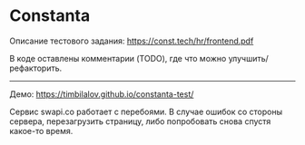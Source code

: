 # Constanta

Описание тестового задания: https://const.tech/hr/frontend.pdf

В коде оставлены комментарии (TODO), где что можно улучшить/рефакторить.

---

Демо: https://timbilalov.github.io/constanta-test/

Сервис swapi.co работает с перебоями. В случае ошибок со стороны сервера, перезагрузить страницу, либо попробовать снова спустя какое-то время.